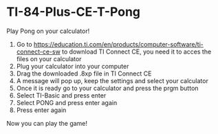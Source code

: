 # TI-84-Plus-CE-T-Pong
Play Pong on your calculator!

1. Go to https://education.ti.com/en/products/computer-software/ti-connect-ce-sw to download TI Connect CE, you need it to acces the files on your calculator
2. Plug your calculator into your computer
3. Drag the downloaded .8xp file in TI Connect CE
4. A message will pop up, keep the settings and select your calculator
5. Once it is ready go to your calculator and press the prgm button
6. Select TI-Basic and press enter
7. Select PONG and press enter again
8. Press enter again

Now you can play the game!

